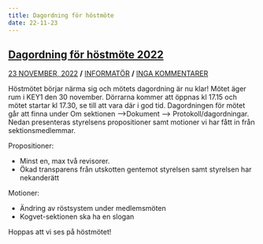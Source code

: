 ```yaml
---
title: Dagordning för höstmöte
date: 22-11-23
---
```


## [Dagordning för höstmöte 2022](https://www.kogvet.se/2022/11/23/dagordning-for-hostmote-2022/ "Dagordning för höstmöte 2022")

[23 NOVEMBER, 2022](https://www.kogvet.se/2022/11/23/dagordning-for-hostmote-2022/ "Dagordning för höstmöte 2022") **/** [INFORMATÖR](https://www.kogvet.se/author/kogvet-master/ "Inlägg av Informatör") **/** [INGA KOMMENTARER](https://www.kogvet.se/2022/11/23/dagordning-for-hostmote-2022/#respond)

Höstmötet börjar närma sig och mötets dagordning är nu klar! Mötet äger rum i KEY1 den 30 november. Dörrarna kommer att öppnas kl 17.15 och mötet startar kl 17.30, se till att vara där i god tid. Dagordningen för mötet går att finna under Om sektionen –>Dokument –> Protokoll/dagordningar. Nedan presenteras styrelsens propositioner samt motioner vi har fått in från sektionsmedlemmar.

Propositioner:

* Minst en, max två revisorer.
* Ökad transparens från utskotten gentemot styrelsen samt styrelsen har nekanderätt

Motioner:

* Ändring av röstsystem under medlemsmöten
* Kogvet-sektionen ska ha en slogan

Hoppas att vi ses på höstmötet!
